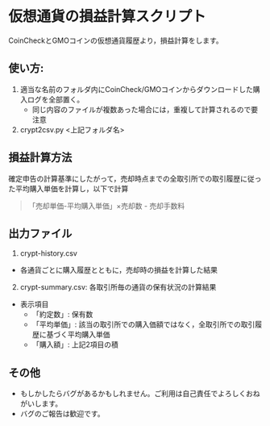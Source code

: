 # 仮想通貨の損益計算スクリプト   

CoinCheckとGMOコインの仮想通貨履歴より，損益計算をします。   

## 使い方:
1. 適当な名前のフォルダ内にCoinCheck/GMOコインからダウンロードした購入ログを全部置く。
    - 同じ内容のファイルが複数あった場合には，重複して計算されるので要注意
2. crypt2csv.py <上記フォルダ名>

## 損益計算方法
確定申告の計算基準にしたがって，売却時点までの全取引所での取引履歴に従った平均購入単価を計算し，以下で計算
> 「売却単価-平均購入単価」×売却数 - 売却手数料

## 出力ファイル
1. crypt-history.csv
  - 各通貨ごとに購入履歴とともに，売却時の損益を計算した結果
2. crypt-summary.csv: 各取引所毎の通貨の保有状況の計算結果
  - 表示項目
    - 「約定数」: 保有数
    - 「平均単価」: 該当の取引所での購入価額ではなく，全取引所での取引履歴に基づく平均購入単価
    - 「購入額」: 上記2項目の積

## その他

- もしかしたらバグがあるかもしれません。ご利用は自己責任でよろしくおねがいします。
- バグのご報告は歓迎です。


